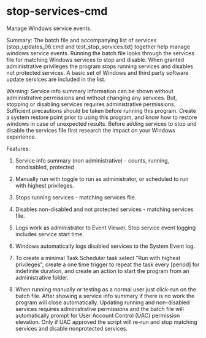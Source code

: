 # stop-services-cmd
Manage Windows service events.

Summary: 
The batch file and accompanying list of services (stop_updates_06.cmd and test_stop_services.txt)
together help manage windows service events. Running the batch file looks through the services file 
for matching Windows services to stop and disable. When granted administrative privileges the
program stops running services and disables not protected services. A basic set of Windows and 
third party software update services are included in the list.

Warning: 
Service info summary information can be shown without administrative permissions and without changing
any services. But, stopping or disabling services requires administrative permissions. Sufficient
precautions should be taken before running this program. Create a system restore point prior to 
using this program, and know how to restore windows in case of unexpected results. Before adding
services to stop and disable the services file first research the impact on your Windows experience.

Features:
1) Service info summary (non administrative) - counts, running, nondisabled, protected

2) Manually run with toggle to run as administrator, or scheduled to run with highest privileges.

3) Stops running services - matching services file.

4) Disables non-disabled and not protected services - matching services file.

5) Logs work as administrator to Event Viewer. Stop service event logging includes service start time.

6) Windows automatically logs disabled services to the System Event log.

7) To create a minimal Task Scheduler task select "Run with highest privileges", create a one time trigger to repeat the task every [period] for indefinite duration, and create an action to start the program from an administrative folder.
  
8) When running manually or testing as a normal user just click-run on the batch file. After showing a service info summary if there is no work the program will close automatically. Updating running and non-disabled services requires administrative permissions and the batch file will automatically prompt for User Account Control (UAC) permission elevation. Only if
UAC approved the script will re-run and stop matching services and disable nonprotected services.

